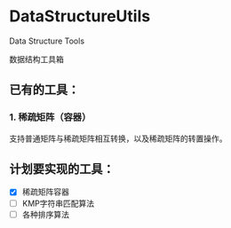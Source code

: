 # DataStructureUtils
Data Structure Tools

数据结构工具箱

## 已有的工具：

### 1. 稀疏矩阵（容器）

支持普通矩阵与稀疏矩阵相互转换，以及稀疏矩阵的转置操作。

## 计划要实现的工具：

- [X] 稀疏矩阵容器
- [ ] KMP字符串匹配算法
- [ ] 各种排序算法
